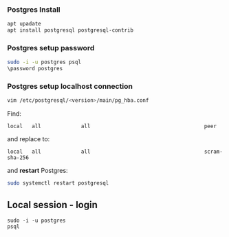 ### Postgres Install
```bash
apt upadate
apt install postgresql postgresql-contrib
```

### Postgres setup password
```bash
sudo -i -u postgres psql
\password postgres
```

### Postgres setup localhost connection
```bash
vim /etc/postgresql/<version>/main/pg_hba.conf
```

Find: 
```
local   all             all                                     peer
```

and replace to:
```
local   all             all                                     scram-sha-256
```

and **restart** Postgres:
```bash
sudo systemctl restart postgresql
```


## Local session - login
```
sudo -i -u postgres
psql
```